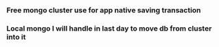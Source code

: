 ### Free mongo cluster use for app native saving transaction

### Local mongo I will handle in last day to move db from cluster into it